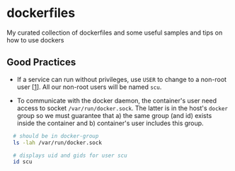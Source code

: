 # dockerfiles

My curated collection of dockerfiles and some useful samples and tips on how
to use dockers

## Good Practices

- If a service can run without privileges, use ``USER`` to change to a non-root user [[1]]. All our non-root users will be named ``scu``.

- To communicate with the docker daemon, the container's user need access to socket ``/var/run/docker.sock``. The latter is in the host's ``docker`` group so we must guarantee that a) the same group (and id) exists inside the container and b) container's user includes this group.

```bash
  # should be in docker-group
  ls -lah /var/run/docker.sock

  # displays uid and gids for user scu
  id scu  
```

[1]:https://docs.docker.com/develop/develop-images/dockerfile_best-practices/#user
